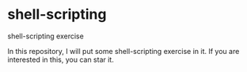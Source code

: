# shell-scripting
shell-scripting exercise

In this repository, I will put some shell-scripting exercise in it.
If you are interested in this, you can star it.
